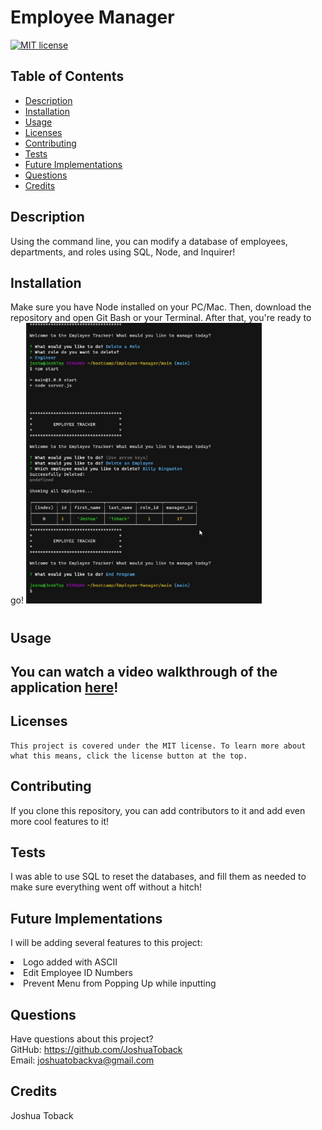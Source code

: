 # Employee Manager 
  [![MIT license](https://img.shields.io/badge/License-MIT-blue.svg)](https://lbesson.mit-license.org/)
  ## Table of Contents
  * [Description](#description)
  * [Installation](#installation)
  * [Usage](#usage)
  * [Licenses](#licenses)
  * [Contributing](#contributing)
  * [Tests](#tests)
  * [Future Implementations](#future-implementations)
  * [Questions](#questions)
  * [Credits](#credits)
  ## Description
  Using the command line, you can modify a database of employees, departments, and roles using SQL, Node, and Inquirer!
  ## Installation
  Make sure you have Node installed on your PC/Mac. Then, download the repository and open Git Bash or your Terminal. After that, you're ready to go! 
  ![EmployeeManager](./assets/Application.png)
  
  #
  ## Usage
  
  ## You can watch a video walkthrough of the application [here](https://www.youtube.com/watch?v=XQyRdqz8xLk)!

  ## Licenses
    This project is covered under the MIT license. To learn more about what this means, click the license button at the top.
  ## Contributing
  If you clone this repository, you can add contributors to it and add even more cool features to it!
  ## Tests
  I was able to use SQL to reset the databases, and fill them as needed to make sure everything went off without a hitch! 
  
  ## Future Implementations
  I will be adding several features to this project:

  <li>Logo added with ASCII</li>
  <li>Edit Employee ID Numbers</li>
  <li>Prevent Menu from Popping Up while inputting</li>
  
  ## Questions
  Have questions about this project?  
  GitHub: https://github.com/JoshuaToback  
  Email: joshuatobackva@gmail.com
  ## Credits
  Joshua Toback

